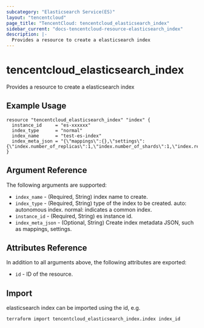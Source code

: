 ```yaml
---
subcategory: "Elasticsearch Service(ES)"
layout: "tencentcloud"
page_title: "TencentCloud: tencentcloud_elasticsearch_index"
sidebar_current: "docs-tencentcloud-resource-elasticsearch_index"
description: |-
  Provides a resource to create a elasticsearch index
---
```


# tencentcloud_elasticsearch_index

Provides a resource to create a elasticsearch index

## Example Usage

```hcl
resource "tencentcloud_elasticsearch_index" "index" {
  instance_id     = "es-xxxxxx"
  index_type      = "normal"
  index_name      = "test-es-index"
  index_meta_json = "{\"mappings\":{},\"settings\":{\"index.number_of_replicas\":1,\"index.number_of_shards\":1,\"index.refresh_interval\":\"30s\"}}"
}
```

## Argument Reference

The following arguments are supported:

* `index_name` - (Required, String) index name to create.
* `index_type` - (Required, String) type of the index to be created. auto: autonomous index. normal: indicates a common index.
* `instance_id` - (Required, String) es instance id.
* `index_meta_json` - (Optional, String) Create index metadata JSON, such as mappings, settings.

## Attributes Reference

In addition to all arguments above, the following attributes are exported:

* `id` - ID of the resource.



## Import

elasticsearch index can be imported using the id, e.g.

```
terraform import tencentcloud_elasticsearch_index.index index_id
```

